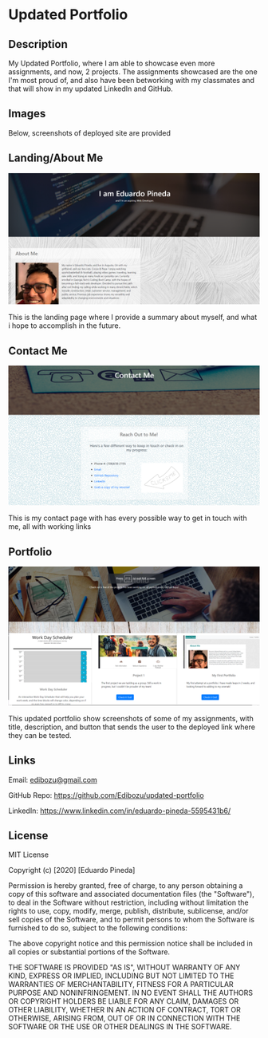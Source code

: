 # Updated Portfolio

## Description

My Updated Portfolio, where I am able to showcase even more assignments, and now, 2 projects. The assignments showcased are the one I'm most proud of, and also have been betworking with my classmates and that will show in my updated LinkedIn and GitHub.

## Images

Below, screenshots of deployed site are provided

## Landing/About Me

![Application Screenshot](./assets/images/aboutme1.png)

This is the landing page where I provide a summary about myself, and what i hope to accomplish in the future.

## Contact Me

![Application Screenshot](./assets/images/contact1.png)

This is my contact page with has every possible way to get in touch with me, all with working links

## Portfolio

![Application Screenshot](./assets/images/port1.png)

This updated portfolio show screenshots of some of my assignments, with title, description, and button that sends the user to the deployed link where they can be tested.

## Links

Email: edibozu@gmail.com

GitHub Repo: https://github.com/Edibozu/updated-portfolio

LinkedIn: https://www.linkedin.com/in/eduardo-pineda-5595431b6/

## License

MIT License

Copyright (c) [2020] [Eduardo Pineda]

Permission is hereby granted, free of charge, to any person obtaining a copy
of this software and associated documentation files (the "Software"), to deal
in the Software without restriction, including without limitation the rights
to use, copy, modify, merge, publish, distribute, sublicense, and/or sell
copies of the Software, and to permit persons to whom the Software is
furnished to do so, subject to the following conditions:

The above copyright notice and this permission notice shall be included in all
copies or substantial portions of the Software.

THE SOFTWARE IS PROVIDED "AS IS", WITHOUT WARRANTY OF ANY KIND, EXPRESS OR
IMPLIED, INCLUDING BUT NOT LIMITED TO THE WARRANTIES OF MERCHANTABILITY,
FITNESS FOR A PARTICULAR PURPOSE AND NONINFRINGEMENT. IN NO EVENT SHALL THE
AUTHORS OR COPYRIGHT HOLDERS BE LIABLE FOR ANY CLAIM, DAMAGES OR OTHER
LIABILITY, WHETHER IN AN ACTION OF CONTRACT, TORT OR OTHERWISE, ARISING FROM,
OUT OF OR IN CONNECTION WITH THE SOFTWARE OR THE USE OR OTHER DEALINGS IN THE
SOFTWARE.


